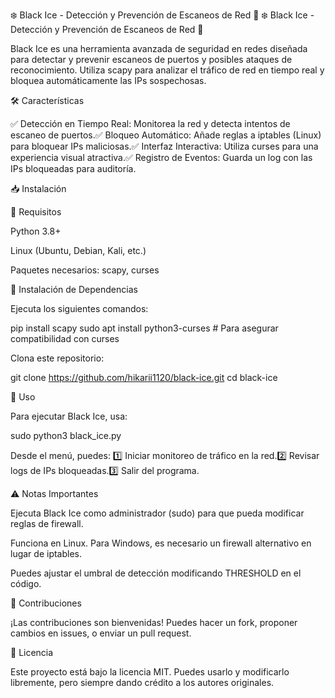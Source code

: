 ❄️ Black Ice - Detección y Prevención de Escaneos de Red 🚀
❄️ Black Ice - Detección y Prevención de Escaneos de Red 🚀

Black Ice es una herramienta avanzada de seguridad en redes diseñada para detectar y prevenir escaneos de puertos y posibles ataques de reconocimiento. Utiliza scapy para analizar el tráfico de red en tiempo real y bloquea automáticamente las IPs sospechosas.

🛠️ Características

✅ Detección en Tiempo Real: Monitorea la red y detecta intentos de escaneo de puertos.✅ Bloqueo Automático: Añade reglas a iptables (Linux) para bloquear IPs maliciosas.✅ Interfaz Interactiva: Utiliza curses para una experiencia visual atractiva.✅ Registro de Eventos: Guarda un log con las IPs bloqueadas para auditoría.

📥 Instalación

🔹 Requisitos

Python 3.8+

Linux (Ubuntu, Debian, Kali, etc.)

Paquetes necesarios: scapy, curses

🔹 Instalación de Dependencias

Ejecuta los siguientes comandos:

pip install scapy
sudo apt install python3-curses  # Para asegurar compatibilidad con curses

Clona este repositorio:

git clone https://github.com/hikarii1120/black-ice.git
cd black-ice

🚀 Uso

Para ejecutar Black Ice, usa:

sudo python3 black_ice.py

Desde el menú, puedes:
1️⃣ Iniciar monitoreo de tráfico en la red.2️⃣ Revisar logs de IPs bloqueadas.3️⃣ Salir del programa.

⚠️ Notas Importantes

Ejecuta Black Ice como administrador (sudo) para que pueda modificar reglas de firewall.

Funciona en Linux. Para Windows, es necesario un firewall alternativo en lugar de iptables.

Puedes ajustar el umbral de detección modificando THRESHOLD en el código.

🤝 Contribuciones

¡Las contribuciones son bienvenidas! Puedes hacer un fork, proponer cambios en issues, o enviar un pull request.

📜 Licencia

Este proyecto está bajo la licencia MIT. Puedes usarlo y modificarlo libremente, pero siempre dando crédito a los autores originales.
